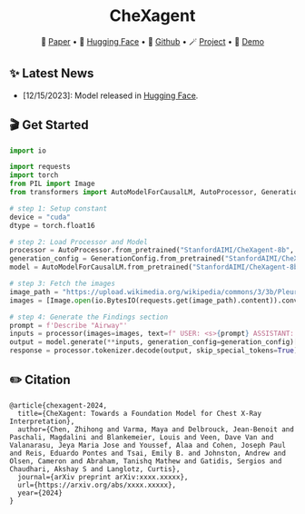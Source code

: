 <!-- markdownlint-disable first-line-h1 -->
<!-- markdownlint-disable html -->

<div align="center">
<h1>
  CheXagent
</h1>
</div>

<p align="center">
📝 <a href="https://arxiv.org/" target="_blank">Paper</a> • 🤗 <a href="https://huggingface.co/StanfordAIMI/CheXagent-8b/" target="_blank">Hugging Face</a> • 🧩 <a href="https://github.com/Stanford-AIMI/CheXagent" target="_blank">Github</a> • 🪄 <a href="https://stanford-aimi.github.io/chexagent.html" target="_blank">Project</a> • 🤖 <a href="http://34.31.232.110:8888/" target="_blank">Demo</a>
</p>

<div align="center">
</div>

## ✨ Latest News

- [12/15/2023]: Model released in [Hugging Face](https://huggingface.co/StanfordAIMI/CheXagent-8b/).

## 🎬 Get Started

```python
import io

import requests
import torch
from PIL import Image
from transformers import AutoModelForCausalLM, AutoProcessor, GenerationConfig

# step 1: Setup constant
device = "cuda"
dtype = torch.float16

# step 2: Load Processor and Model
processor = AutoProcessor.from_pretrained("StanfordAIMI/CheXagent-8b", trust_remote_code=True)
generation_config = GenerationConfig.from_pretrained("StanfordAIMI/CheXagent-8b")
model = AutoModelForCausalLM.from_pretrained("StanfordAIMI/CheXagent-8b", torch_dtype=dtype, trust_remote_code=True)

# step 3: Fetch the images
image_path = "https://upload.wikimedia.org/wikipedia/commons/3/3b/Pleural_effusion-Metastatic_breast_carcinoma_Case_166_%285477628658%29.jpg"
images = [Image.open(io.BytesIO(requests.get(image_path).content)).convert("RGB")]

# step 4: Generate the Findings section
prompt = f'Describe "Airway"'
inputs = processor(images=images, text=f" USER: <s>{prompt} ASSISTANT: <s>", return_tensors="pt").to(device=device, dtype=dtype)
output = model.generate(**inputs, generation_config=generation_config)[0]
response = processor.tokenizer.decode(output, skip_special_tokens=True)
```

## ✏️ Citation

```
@article{chexagent-2024,
  title={CheXagent: Towards a Foundation Model for Chest X-Ray Interpretation},
  author={Chen, Zhihong and Varma, Maya and Delbrouck, Jean-Benoit and Paschali, Magdalini and Blankemeier, Louis and Veen, Dave Van and Valanarasu, Jeya Maria Jose and Youssef, Alaa and Cohen, Joseph Paul and Reis, Eduardo Pontes and Tsai, Emily B. and Johnston, Andrew and Olsen, Cameron and Abraham, Tanishq Mathew and Gatidis, Sergios and Chaudhari, Akshay S and Langlotz, Curtis},
  journal={arXiv preprint arXiv:xxxx.xxxxx},
  url={https://arxiv.org/abs/xxxx.xxxxx},
  year={2024}
}
```
